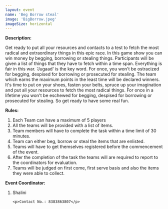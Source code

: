 ```yaml
---
layout: event
name: 'Beg Borrow steal'
image: 'BigBorrow.jpeg'
imageSize: horizontal
---
```


<p>
	<strong>Description:</strong>
</p>
<p>
	Get ready to put all your resources and contacts to a test to fetch the most radical and
	extraordinary things in this epic race. In this game show you can win money by begging, borrowing
	or stealing things. Participants will be given a list of things that they have to fetch within a
	time span. Everything is fair in this war. 'Jugaad' is the key word. For once, you won't be
	ostracized for begging, despised for borrowing or prosecuted for stealing. The team which earns
	the maximum points in the least time will be declared winners. It's time to put on your shoes,
	fasten your belts, spruce up your imagination and put all your resources to fetch the most radical
	things. For once in a lifetime you won't be eschewed for begging, despised for borrowing or
	prosecuted for stealing. So get ready to have some real fun.
</p>

<p>
	<strong>Rules:</strong>
</p>
<ol>
	<span>
		<li>Each Team can have a maximum of 5 players</li>
		<li>All the teams will be provided with a list of items.</li>
		<li>Team members will have to complete the task within a time limit of 30 minutes.</li>
		<li>Team can either beg, borrow or steal the items that are enlisted.</li>
		<li>Teams will have to get themselves registered before the commencement of the event.</li>
		<li>
			After the completion of the task the teams will are required to report to the coordinators for
			evaluation.
		</li>
		<li>
			Teams will be judged on first come, first serve basis and also the items they were able to
			collect.
		</li>
	</span>
</ol>
<p><strong>Event Coordinator:</strong></p>
<ol>
	<li>Shalini&nbsp;</li>

    <p>Contact No.: 8383863807</p>

</ol>
